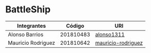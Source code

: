 # BattleShip

|Integrantes|Código|URI|
|-----------|------|---|
|Alonso Barrios|201810483|[alonso1311](https://github.com/alonso1311)
|Mauricio Rodriguez|201810642|[mauricio-rodriguez](https://github.com/mauricio-rodriguez)
